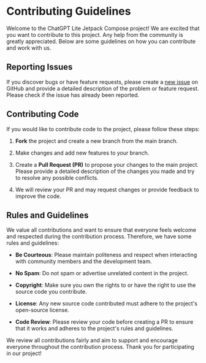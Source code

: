 # Contributing Guidelines

Welcome to the ChatGPT Lite Jetpack Compose project! We are excited that you want to contribute to this project. Any help from the community is greatly appreciated. Below are some guidelines on how you can contribute and work with us.

## Reporting Issues

If you discover bugs or have feature requests, please create a [new issue](https://github.com/lambiengcode/compose-chatgpt-kotlin-android-chatbot/issues) on GitHub and provide a detailed description of the problem or feature request. Please check if the issue has already been reported.

## Contributing Code

If you would like to contribute code to the project, please follow these steps:

1. **Fork** the project and create a new branch from the main branch.

2. Make changes and add new features to your branch.

3. Create a **Pull Request (PR)** to propose your changes to the main project. Please provide a detailed description of the changes you made and try to resolve any possible conflicts.

4. We will review your PR and may request changes or provide feedback to improve the code.

## Rules and Guidelines

We value all contributions and want to ensure that everyone feels welcome and respected during the contribution process. Therefore, we have some rules and guidelines:

- **Be Courteous**: Please maintain politeness and respect when interacting with community members and the development team.

- **No Spam**: Do not spam or advertise unrelated content in the project.

- **Copyright**: Make sure you own the rights to or have the right to use the source code you contribute.

- **License**: Any new source code contributed must adhere to the project's open-source license.

- **Code Review**: Please review your code before creating a PR to ensure that it works and adheres to the project's rules and guidelines.

We review all contributions fairly and aim to support and encourage everyone throughout the contribution process. Thank you for participating in our project!

